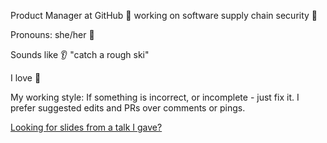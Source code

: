Product Manager at GitHub :thinking: working on software supply chain security :closed_lock_with_key:

Pronouns: she/her :woman:

Sounds like :ear: "catch a rough ski"

I love :icecream:

My working style: If something is incorrect, or incomplete - just fix it. I prefer suggested edits and PRs over comments or pings.

[Looking for slides from a talk I gave?](https://github.com/mayakacz/presentation-slides)
